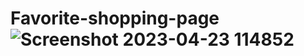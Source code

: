 # Favorite-shopping-page![Screenshot 2023-04-23 114852](https://user-images.githubusercontent.com/76583380/233823336-7515c330-9257-4718-83cc-5c8818b0bd4d.png)
